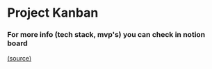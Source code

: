 # Project Kanban

### For more info (tech stack, mvp's) you can check in notion board
[(source)](https://earechwa.notion.site/Project-Kanban-5cd8817b38a940af8ac314bced9a2b92)
